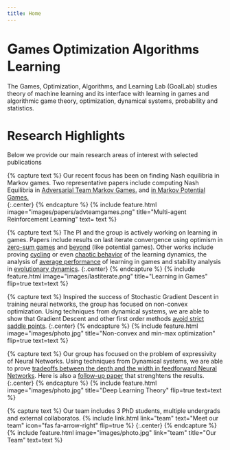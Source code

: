 ```yaml
---
title: Home
---
```


<h1> <span STYLE="font-size:25.0pt">G</span>ames <span STYLE="font-size:25.0pt">O</span>ptimization <span STYLE="font-size:25.0pt">A</span>lgorithms <span STYLE="font-size:25.0pt">L</span>earning </h1>

The Games, Optimization, Algorithms, and Learning Lab (GoalLab) studies theory of machine learning  and its interface with learning in games and algorithmic game theory, optimization, dynamical systems, probability and statistics.

# Research Highlights
Below we provide our main research areas of interest with selected publications

{% capture text %}
Our recent focus has been on finding Nash equilibria in Markov games. Two representative papers include computing Nash Equilibria in [Adversarial Team Markov Games.](https://arxiv.org/abs/2208.02204) and [in Markov Potential Games.](https://arxiv.org/abs/2106.01969) <br/>
{:.center}
{% endcapture %}
{%
  include feature.html
  image="images/papers/advteamgames.png"
  title="Multi-agent Reinforcement Learning"
  text= text
%}

{% capture text %}
The PI and the group is actively working on learning in games. Papers include results on last iterate convergence using optimism in [zero-sum games](https://arxiv.org/abs/1807.04252) and [beyond](https://arxiv.org/abs/2203.12056) (like potential games). Other works include proving [cycling](https://arxiv.org/abs/1710.11249) or even [chaotic behavior](https://arxiv.org/abs/1703.01138) of the learning dynamics, the analysis of [average performance](https://arxiv.org/abs/1403.3885) of learning in games and stability analysis in [evolutionary dynamics](https://arxiv.org/abs/1408.6270). 
{:.center}
{% endcapture %}
{%
  include feature.html
  image="images/lastiterate.png"
  title="Learning in Games"
  flip=true
  text=text
%}

{% capture text %}
Inspired the success of Stochastic Gradient Descent in training neural networks, the group has focused on non-convex optimization. Using techniques from dynamical systems, we are able to show that Gradient Descent and other first order methods [avoid strict saddle points](https://arxiv.org/abs/1710.07406).
{:.center}
{% endcapture %}
{%
  include feature.html
  image="images/photo.jpg"
  title="Non-convex and min-max optimization"
  flip=true
  text=text
%}

{% capture text %}
Our group has focused on the problem of expressivity of Neural Networks. Using techniques from Dynamical systems, we are able to prove [tradeoffs between the depth and the width in feedforward Neural Networks](https://arxiv.org/abs/1912.04378). Here is also a [follow-up paper](https://arxiv.org/abs/2003.00777) that strenghtens the results.
{:.center}
{% endcapture %}
{%
  include feature.html
  image="images/photo.jpg"
  title="Deep Learning Theory"
  flip=true
  text=text
%}

{% capture text %}
Our team includes 3 PhD students, multiple undergrads and external collaboratos.
{%
  include link.html
  link="team"
  text="Meet our team"
  icon="fas fa-arrow-right"
  flip=true
%}
{:.center}
{% endcapture %}
{%
  include feature.html
  image="images/photo.jpg"
  link="team"
  title="Our Team"
  text=text
%}
